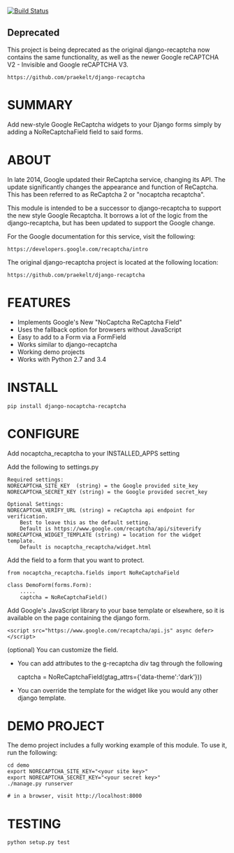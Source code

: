 [![Build Status](https://travis-ci.org/ImaginaryLandscape/django-nocaptcha-recaptcha.svg?branch=master)](https://travis-ci.org/ImaginaryLandscape/django-nocaptcha-recaptcha)

## Deprecated

This project is being deprecated as the original django-recaptcha now contains the same
functionality, as well as the newer Google reCAPTCHA V2 - Invisible and Google reCAPTCHA V3.

    https://github.com/praekelt/django-recaptcha

# SUMMARY

Add new-style Google ReCaptcha widgets to your Django forms simply by adding a 
NoReCaptchaField field to said forms. 

# ABOUT 

In late 2014, Google updated their ReCaptcha service, changing its API.  The update significantly
changes the appearance and function of ReCaptcha.  This has been referred to as
ReCaptcha 2 or "nocaptcha recaptcha". 

This module is intended to be a successor to django-recaptcha to support the new style 
Google Recaptcha.  It borrows a lot of the logic from the django-recaptcha, but has been
updated to support the Google change. 

For the Google documentation for this service, visit the following: 

    https://developers.google.com/recaptcha/intro
   
The original django-recaptcha project is located at the following location:

    https://github.com/praekelt/django-recaptcha

# FEATURES

 - Implements Google's New "NoCaptcha ReCaptcha Field"
 - Uses the fallback option for browsers without JavaScript
 - Easy to add to a Form via a FormField
 - Works similar to django-recaptcha 
 - Working demo projects
 - Works with Python 2.7 and 3.4

# INSTALL

    pip install django-nocaptcha-recaptcha

# CONFIGURE 

Add nocaptcha_recaptcha to your INSTALLED_APPS setting
    
Add the following to settings.py
    
    Required settings: 
    NORECAPTCHA_SITE_KEY  (string) = the Google provided site_key
    NORECAPTCHA_SECRET_KEY (string) = the Google provided secret_key 
    
    Optional Settings:
    NORECAPTCHA_VERIFY_URL (string) = reCaptcha api endpoint for verification.
        Best to leave this as the default setting.
        Default is https://www.google.com/recaptcha/api/siteverify
    NORECAPTCHA_WIDGET_TEMPLATE (string) = location for the widget template.  
        Default is nocaptcha_recaptcha/widget.html


Add the field to a form that you want to protect.

	from nocaptcha_recaptcha.fields import NoReCaptchaField
	
	class DemoForm(forms.Form):
	    .....
	    captcha = NoReCaptchaField()
	    

Add Google's JavaScript library to your base template or elsewhere, so it is
available on the page containing the django form.

    <script src="https://www.google.com/recaptcha/api.js" async defer></script>	    


(optional)
You can customize the field.  
	
- You can add attributes to the g-recaptcha div tag through the following
     
     captcha = NoReCaptchaField(gtag_attrs={'data-theme':'dark'}))
     
- You can override the template for the widget like you would any
  other django template. 


# DEMO PROJECT 

The demo project includes a fully working example of this module. 
To use it, run the following:
 
    cd demo
    export NORECAPTCHA_SITE_KEY="<your site key>"
    export NORECAPTCHA_SECRET_KEY="<your secret key>"
    ./manage.py runserver 
   
    # in a browser, visit http://localhost:8000
     
# TESTING

    python setup.py test
